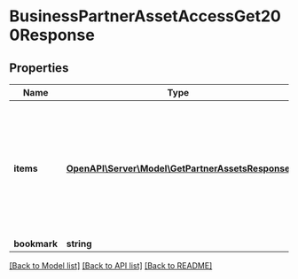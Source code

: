 # BusinessPartnerAssetAccessGet200Response

## Properties
Name | Type | Description | Notes
------------ | ------------- | ------------- | -------------
**items** | [**OpenAPI\Server\Model\GetPartnerAssetsResponse**](GetPartnerAssetsResponse.md) | List assets on which you granted access to your partner or assets on which your partner has granted you access. | 
**bookmark** | **string** |  | [optional] 

[[Back to Model list]](../README.md#documentation-for-models) [[Back to API list]](../README.md#documentation-for-api-endpoints) [[Back to README]](../README.md)


